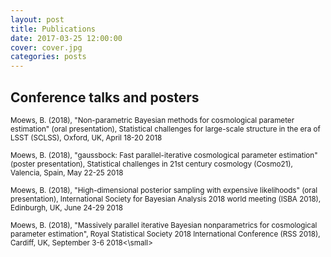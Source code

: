 ```yaml
---
layout: post
title: Publications
date: 2017-03-25 12:00:00
cover: cover.jpg
categories: posts
---
```


## Conference talks and posters

<small>Moews, B. (2018), "Non-parametric Bayesian methods for cosmological parameter estimation" (oral presentation), Statistical challenges for large-scale structure in the era of LSST (SCLSS), Oxford, UK, April 18-20 2018</small>

<small>Moews, B. (2018), "gaussbock: Fast parallel-iterative cosmological parameter estimation" (poster presentation), Statistical challenges in 21st century cosmology (Cosmo21), Valencia, Spain, May 22-25 2018</small>

<small>Moews, B. (2018), "High-dimensional posterior sampling with expensive likelihoods" (oral presentation), International Society for Bayesian Analysis 2018 world meeting (ISBA 2018), Edinburgh, UK, June 24-29 2018</small>

<small>Moews, B. (2018), "Massively parallel iterative Bayesian nonparametrics for cosmological parameter estimation", Royal Statistical Society 2018 International Conference (RSS 2018), Cardiff, UK, September 3-6 2018<\small>
